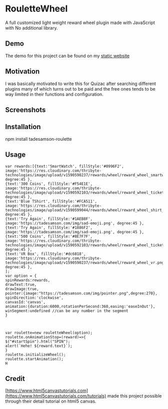 # RouletteWheel
A full customized light weight reward wheel plugin made with JavaScript with No additional library. 

## Demo 
The demo for this project can be found on my [static website](https://tadesamson.com/roulette.html)

## Motivation
I was basically motivated to write this for Quizac after searching different plugins many of which turns out to be 
paid and the free ones tends to be way limited in their functions and configuration. 

## Screenshots



## Installation
npm install tadesamson-roulette

## Usage

```
var rewards:[{text:'SmartWatch', fillStyle:'#0996F2', image:'https://res.cloudinary.com/thribyte-technologies/image/upload/v1590590237/rewards/wheel/reward_wheel_smartwatch.png', degree:45 },
{text:'300 Coins', fillStyle:'#F54E1E', image:'https://res.cloudinary.com/thribyte-technologies/image/upload/v1590592103/rewards/wheel/reward_wheel_ticket3.png', degree:45 },
{text:'Blue TShirt', fillStyle:'#FCA511', image:'https://res.cloudinary.com/thribyte-technologies/image/upload/v1590599044/rewards/wheel/reward_wheel_shirt_blue.png', degree:45 },
{text:'Try Again', fillStyle:'#1AEB8F', image:'https://tadesamson.com/img/sad-emoji.png', degree:45 },
{text:'Try Again', fillStyle:'#1886F2', image:'https://tadesamson.com/img/sad-emoji.png', degree:45 },
{text:'500 Coins', fillStyle:'#8E7F7F', image:'https://res.cloudinary.com/thribyte-technologies/image/upload/v1590592103/rewards/wheel/reward_wheel_ticket4.png', degree:45 },
{text:'VR Box', fillStyle:'#dc6818', image:'https://res.cloudinary.com/thribyte-technologies/image/upload/v1590590237/rewards/wheel/reward_wheel_vr.png', degree:45 },
];
var option = {
spinRewards:rewards,
drawText:true,
drawImage:true,
pointer:{image:"https://tadesamson.com/img/pointer.png",degree:270},
spinDirection:'clockwise',
canvasId:'canvas',
animation:{duration:6000,rotationPerSecond:360,easing:'easeInOut'},
winSegment:undefined //can be any number in the segment
}



var roulette=new rouletteWheel(option);
roulette.onAnimationStop=(reward)=>{
$("#startSpin").html("SPIN");
alert(`Hehe! ${reward.text}`);
}
roulette.initializeWheel();
roulette.startAnimation();
H

```

## Credit
[https://www.html5canvastutorials.com](https://www.html5canvastutorials.com/tutorials) made this project possible
through their detail tutorial on html5 canvas.




